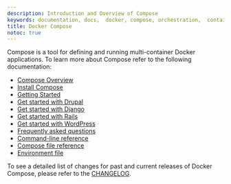 ```yaml
---
description: Introduction and Overview of Compose
keywords: documentation, docs,  docker, compose, orchestration,  containers
title: Docker Compose
notoc: true
---
```


Compose is a tool for defining and running multi-container Docker applications. To learn more about Compose refer to the following documentation:

- [Compose Overview](overview.md)
- [Install Compose](install.md)
- [Getting Started](gettingstarted.md)
- [Get started with Drupal](http://docker4drupal.org/)
- [Get started with Django](django.md)
- [Get started with Rails](rails.md)
- [Get started with WordPress](wordpress.md)
- [Frequently asked questions](faq.md)
- [Command-line reference](./reference/index.md)
- [Compose file reference](compose-file.md)
- [Environment file](env-file.md)

To see a detailed list of changes for past and current releases of Docker
Compose, please refer to the
[CHANGELOG](https://github.com/docker/compose/blob/master/CHANGELOG.md).
